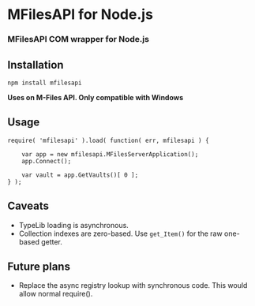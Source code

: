 # MFilesAPI for Node.js
### MFilesAPI COM wrapper for Node.js

## Installation

```
npm install mfilesapi
```

**Uses on M-Files API. Only compatible with Windows**

## Usage

```
require( 'mfilesapi' ).load( function( err, mfilesapi ) {

    var app = new mfilesapi.MFilesServerApplication();
    app.Connect();
    
    var vault = app.GetVaults()[ 0 ];
} );
```

## Caveats

- TypeLib loading is asynchronous.
- Collection indexes are zero-based. Use `get_Item()` for the raw one-based getter.

## Future plans

- Replace the async registry lookup with synchronous code. This would
  allow normal require().

